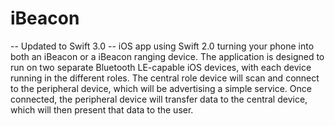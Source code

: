 # iBeacon

-- Updated to Swift 3.0 -- 
iOS app using Swift 2.0 turning your phone into both an iBeacon or a iBeacon ranging device.  The application is designed to run on two separate Bluetooth LE-capable iOS devices, with each device running in the different roles. The central role device will scan and connect to the peripheral device, which will be advertising a simple service. Once connected, the peripheral device will transfer data to the central device, which will then present that data to the user.
